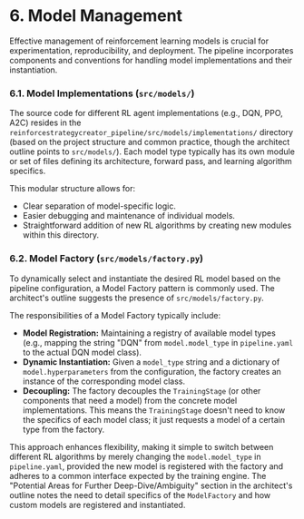 # 6. Model Management

Effective management of reinforcement learning models is crucial for experimentation, reproducibility, and deployment. The pipeline incorporates components and conventions for handling model implementations and their instantiation.

### 6.1. Model Implementations (`src/models/`)
The source code for different RL agent implementations (e.g., DQN, PPO, A2C) resides in the `reinforcestrategycreator_pipeline/src/models/implementations/` directory (based on the project structure and common practice, though the architect outline points to `src/models/`). Each model type typically has its own module or set of files defining its architecture, forward pass, and learning algorithm specifics.

This modular structure allows for:
*   Clear separation of model-specific logic.
*   Easier debugging and maintenance of individual models.
*   Straightforward addition of new RL algorithms by creating new modules within this directory.

### 6.2. Model Factory (`src/models/factory.py`)
To dynamically select and instantiate the desired RL model based on the pipeline configuration, a Model Factory pattern is commonly used. The architect's outline suggests the presence of `src/models/factory.py`.

The responsibilities of a Model Factory typically include:
*   **Model Registration:** Maintaining a registry of available model types (e.g., mapping the string "DQN" from `model.model_type` in `pipeline.yaml` to the actual DQN model class).
*   **Dynamic Instantiation:** Given a `model_type` string and a dictionary of `model.hyperparameters` from the configuration, the factory creates an instance of the corresponding model class.
*   **Decoupling:** The factory decouples the `TrainingStage` (or other components that need a model) from the concrete model implementations. This means the `TrainingStage` doesn't need to know the specifics of each model class; it just requests a model of a certain type from the factory.

This approach enhances flexibility, making it simple to switch between different RL algorithms by merely changing the `model.model_type` in `pipeline.yaml`, provided the new model is registered with the factory and adheres to a common interface expected by the training engine. The "Potential Areas for Further Deep-Dive/Ambiguity" section in the architect's outline notes the need to detail specifics of the `ModelFactory` and how custom models are registered and instantiated.